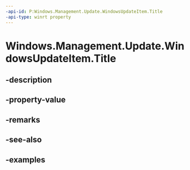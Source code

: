 ```yaml
---
-api-id: P:Windows.Management.Update.WindowsUpdateItem.Title
-api-type: winrt property
---
```


# Windows.Management.Update.WindowsUpdateItem.Title

<!--
public string Title { get; }
-->


## -description

## -property-value

## -remarks

## -see-also

## -examples


